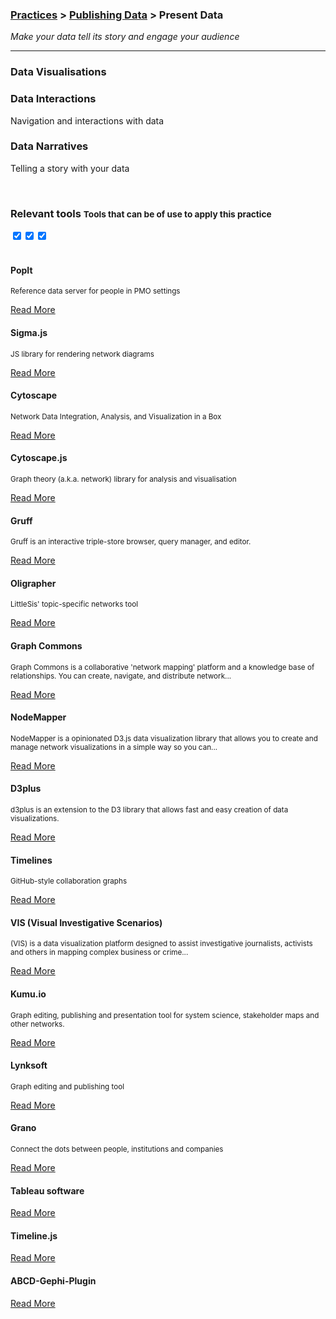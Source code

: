 ### [Practices](../../practices.html) > [Publishing Data](../../practices.html#publish) > Present Data 

_Make your data tell its story and engage your audience_

____

### Data Visualisations


### Data Interactions
Navigation and interactions with data

### Data Narratives
Telling a story with your data


</div></div><!-- dirty trick. close parent container and row--> 































































































































<div class="container-fluid">
<div class="row">
<div class="carousel">





























































































































</div>
<br>
</div>
</div>





















































































































































































































































<div class="container"><!-- dirty trick. reopen parent container -->
<div class="row">
<span class="pull-left"><h3>Relevant tools <small>Tools that can be of use to apply this practice</small></h3></span>
<span class="pull-right project-filter">
<div class="btn-group" data-toggle="buttons">
<label class="btn btn-primary glyphicon glyphicon-user active" data-toggle="tooltip" data-placement="top" title="User"><input type="checkbox" autocomplete="off" checked></label><label class="btn btn-primary glyphicon glyphicon-education active" data-toggle="tooltip" data-placement="top" title="Data User"><input type="checkbox" autocomplete="off" checked></label><label class="btn btn-primary glyphicon glyphicon-wrench active" data-toggle="tooltip" data-placement="top" title="Developer"><input type="checkbox" autocomplete="off" checked></label>
</div>
</span>
</div>
</div>

<div class="container-fluid">
<div class="row">
<br>
<div class="carousel">








<div>
<div class="panel panel-primary" data-toolbox-user="">
<div class="panel-heading">
<h4 class="panel-title">PopIt</h4>
</div>
<div class="panel-body">
<p><small>Reference data server for people in PMO settings</small></p>
<a href="../../tools/popit.html">Read More</a>
</div>
</div>
</div>







<div>
<div class="panel panel-primary" data-toolbox-user="">
<div class="panel-heading">
<h4 class="panel-title">Sigma.js</h4>
</div>
<div class="panel-body">
<p><small>JS library for rendering network diagrams</small></p>
<a href="../../tools/sigmajs.html">Read More</a>
</div>
</div>
</div>



<div>
<div class="panel panel-primary" data-toolbox-user="">
<div class="panel-heading">
<h4 class="panel-title">Cytoscape</h4>
</div>
<div class="panel-body">
<p><small>Network Data Integration, Analysis, and Visualization in a Box</small></p>
<a href="../../tools/cytoscape.html">Read More</a>
</div>
</div>
</div>



<div>
<div class="panel panel-primary" data-toolbox-user="">
<div class="panel-heading">
<h4 class="panel-title">Cytoscape.js</h4>
</div>
<div class="panel-body">
<p><small>Graph theory (a.k.a. network) library for analysis and visualisation</small></p>
<a href="../../tools/cytoscapejs.html">Read More</a>
</div>
</div>
</div>



<div>
<div class="panel panel-primary" data-toolbox-user="">
<div class="panel-heading">
<h4 class="panel-title">Gruff</h4>
</div>
<div class="panel-body">
<p><small>Gruff is an interactive triple-store browser, query manager, and editor.</small></p>
<a href="../../tools/gruff.html">Read More</a>
</div>
</div>
</div>



<div>
<div class="panel panel-primary" data-toolbox-user="">
<div class="panel-heading">
<h4 class="panel-title">Oligrapher</h4>
</div>
<div class="panel-body">
<p><small>LittleSis&#39; topic-specific networks tool</small></p>
<a href="../../tools/oligrapher.html">Read More</a>
</div>
</div>
</div>





<div>
<div class="panel panel-primary" data-toolbox-user="">
<div class="panel-heading">
<h4 class="panel-title">Graph Commons</h4>
</div>
<div class="panel-body">
<p><small>Graph Commons is a collaborative &#39;network mapping&#39; platform and a knowledge base of relationships. You can create, navigate, and distribute network...</small></p>
<a href="../../tools/graph-commons.html">Read More</a>
</div>
</div>
</div>



<div>
<div class="panel panel-primary" data-toolbox-user="">
<div class="panel-heading">
<h4 class="panel-title">NodeMapper</h4>
</div>
<div class="panel-body">
<p><small>NodeMapper is a opinionated D3.js data visualization library that allows you to create and manage network visualizations in a simple way so you can...</small></p>
<a href="../../tools/nodemapper.html">Read More</a>
</div>
</div>
</div>



<div>
<div class="panel panel-primary" data-toolbox-user="">
<div class="panel-heading">
<h4 class="panel-title">D3plus</h4>
</div>
<div class="panel-body">
<p><small>d3plus is an extension to the D3 library that allows fast and easy creation of data visualizations.</small></p>
<a href="../../tools/d3plus.html">Read More</a>
</div>
</div>
</div>



<div>
<div class="panel panel-primary" data-toolbox-user="">
<div class="panel-heading">
<h4 class="panel-title">Timelines</h4>
</div>
<div class="panel-body">
<p><small>GitHub-style collaboration graphs</small></p>
<a href="../../tools/timelines.html">Read More</a>
</div>
</div>
</div>







<div>
<div class="panel panel-primary" data-toolbox-user="">
<div class="panel-heading">
<h4 class="panel-title">VIS (Visual Investigative Scenarios)</h4>
</div>
<div class="panel-body">
<p><small>(VIS) is a data visualization platform designed to assist investigative journalists, activists and others in mapping complex business or crime...</small></p>
<a href="../../tools/vis-visual-investigative-scenarios.html">Read More</a>
</div>
</div>
</div>



<div>
<div class="panel panel-primary" data-toolbox-user="">
<div class="panel-heading">
<h4 class="panel-title">Kumu.io</h4>
</div>
<div class="panel-body">
<p><small>Graph editing, publishing and presentation tool for system science, stakeholder maps and other networks.</small></p>
<a href="../../tools/kumuio.html">Read More</a>
</div>
</div>
</div>



<div>
<div class="panel panel-primary" data-toolbox-user="">
<div class="panel-heading">
<h4 class="panel-title">Lynksoft</h4>
</div>
<div class="panel-body">
<p><small>Graph editing and publishing tool</small></p>
<a href="../../tools/lynksoft.html">Read More</a>
</div>
</div>
</div>





<div>
<div class="panel panel-primary" data-toolbox-user="">
<div class="panel-heading">
<h4 class="panel-title">Grano</h4>
</div>
<div class="panel-body">
<p><small>Connect the dots between people, institutions and companies</small></p>
<a href="../../tools/grano.html">Read More</a>
</div>
</div>
</div>





























































































<div>
<div class="panel panel-primary" data-toolbox-user="">
<div class="panel-heading">
<h4 class="panel-title">Tableau software</h4>
</div>
<div class="panel-body">
<p><small></small></p>
<a href="../../tools/tableau-software.html">Read More</a>
</div>
</div>
</div>





















<div>
<div class="panel panel-primary" data-toolbox-user="">
<div class="panel-heading">
<h4 class="panel-title">Timeline.js</h4>
</div>
<div class="panel-body">
<p><small></small></p>
<a href="../../tools/timelinejs.html">Read More</a>
</div>
</div>
</div>













































<div>
<div class="panel panel-primary" data-toolbox-user="">
<div class="panel-heading">
<h4 class="panel-title">ABCD-Gephi-Plugin</h4>
</div>
<div class="panel-body">
<p><small></small></p>
<a href="../../tools/abcd-gephi-plugin.html">Read More</a>
</div>
</div>
</div>








</div>
</div>
</div>
<div class="container"><!-- dirty trick. reopen parent container -->
<div class="row">
</div><!--- group row -->
</div><!--- group container -->
<div class="container"><div class="row"><!-- dirty trick. reopen parent container and row -->
